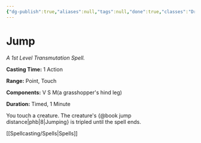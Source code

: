 ```yaml
---
{"dg-publish":true,"aliases":null,"tags":null,"done":true,"classes":"Druid, Ranger, Sorcerer, Wizard, Artificer,","spellLevel":1,"school":"Transmutation","source":"PHB","permalink":"/spells/jump/","dgHomeLink":false,"dgPassFrontmatter":true}
---
```


# Jump
*A 1st Level Transmutation Spell.*

**Casting Time:** 1 Action

**Range:** Point, Touch

**Components:** V S M(a grasshopper's hind leg)

**Duration:** Timed, 1 Minute

You touch a creature. The creature's {@book jump distance|phb|8|Jumping} is tripled until the spell ends.

[[Spellcasting/Spells|Spells]]